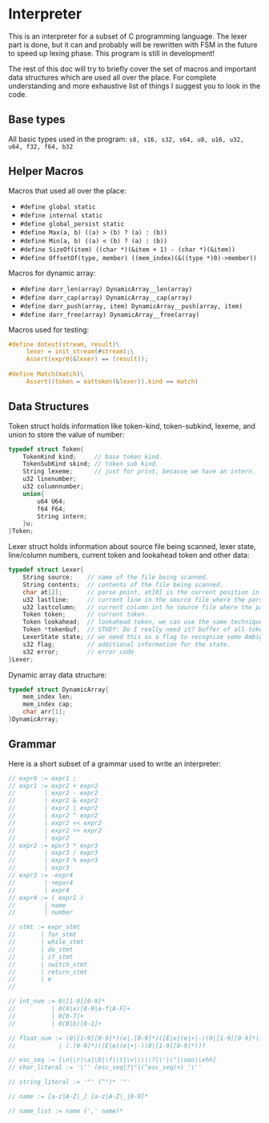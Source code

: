 # Interpreter
This is an interpreter for a subset of C programming language. 
The lexer part is done, but it can and probably will be rewritten with FSM in the future to speed up lexing phase. 
This program is still in development!

The rest of this doc will try to briefly cover the set of macros and important data structures which are used all over the place.
For complete understanding and more exhaustive list of things I suggest you to look in the code.

## Base types
All basic types used in the program:
`s8, s16, s32, s64, u8, u16, u32, u64, f32, f64, b32`

## Helper Macros
Macros that used all over the place:
- `#define global static`
- `#define internal static`
- `#define global_persist static`
- `#define Max(a, b) ((a) > (b) ? (a) : (b))`
- `#define Min(a, b) ((a) < (b) ? (a) : (b))`
- `#define SizeOf(item) ((char *)(&item + 1) - (char *)(&item))`
- `#define OffsetOf(type, member) ((mem_index)(&((type *)0)->member))`

Macros for dynamic array:
- `#define darr_len(array) DynamicArray__len(array)`
- `#define darr_cap(array) DynamicArray__cap(array)`
- `#define darr_push(array, item) DynamicArray__push(array, item)`
- `#define darr_free(array) DynamicArray__free(array)`

Macros used for testing:
``` C
#define dotest(stream, result)\
     lexer = init_stream(#stream);\
     Assert(expr0(&lexer) == (result));
     
#define Match(match)\
     Assert((token = eattoken(&lexer)).kind == match)
```

## Data Structures
Token struct holds information like token-kind, token-subkind, lexeme, and union to store the value of number:
``` C
typedef struct Token{
    TokenKind kind;     // base token kind.
    TokenSubKind skind; // token sub kind.
    String lexeme;      // just for print, because we have an intern.
    u32 linenumber;
    u32 columnnumber;
    union{
        u64 U64;
        f64 F64;
        String intern;
    }u;
}Token;
```

Lexer struct holds information about source file being scanned, lexer state, line/column numbers, current token and lookahead token and other data:
``` C
typedef struct Lexer{
    String source;    // name of the file being scanned.
    String contents;  // contents of the file being scanned.
    char at[2];       // parse point, at[0] is the current position in the file, and at[1] is lookahead character.
    u32 lastline;     // current line in the source file where the parse point is.
    u32 lastcolumn;   // current column int he source file where the parse point is.
    Token token;      // current token.
    Token lookahead;  // lookahead token, we can use the same technique as at[2].
    Token *tokenbuf;  // STUDY: Do I really need it? buffer of all tokens corresponding to the current source excluding whitespaces.
    LexerState state; // we need this as a flag to recognize some Ambiguous tokens.
    s32 flag;         // additional information for the state.
    s32 error;        // error code
}Lexer;
```

Dynamic array data structure:
``` C
typedef struct DynamicArray{
    mem_index len;
    mem_index cap;
    char arr[1];
}DynamicArray;
```

## Grammar
Here is a short subset of a grammar used to write an interpreter:
``` C
// expr0 := expr1 ;
// expr1 := expr2 + expr2 
//        | expr2 - expr2
//        | expr2 & expr2
//        | expr2 | expr2
//        | expr2 ^ expr2
//        | expr2 << expr2
//        | expr2 >> expr2
//        | expr2
// expr2 := epxr3 * expr3
//        | expr3 / expr3
//        | expr3 % expr3
//        | expr3
// expr3 := -expr4
//        | +epxr4
//        | expr4
// expr4 := ( expr1 )
//        | name
//        | number

// stmt := expr_stmt
//       | for_stmt
//       | while_stmt
//       | do_stmt
//       | if_stmt
//       | switch_stmt
//       | return_stmt
//       | e
//

// int_num := 0|[1-9][0-9]*
//          | 0(X|x)[0-9|a-f|A-F]+
//          | 0[0-7]+
//          | 0(B|b)[0-1]+

// float_num := (0|[1-9][0-9]*)(e|.[0-9]*)([E|e](e|+|-)(0|[1-9][0-9]*))?
//            | (.[0-9]*)([E|e](e|+|-)(0|[1-9][0-9]*))?

// esc_seq := [\n|\r|\a|\b|\f|\t|\v|\\|\?|\'|\"|\ooo|\xhh]
// char_literal := '\'' (esc_seq|?|"|(^esc_seq)+) '\''

// string_literal := '"' (^")* '"'

// name := [a-z|A-Z|_] [a-z|A-Z|_|0-9]*

// name_list := name (',' name)*
```
